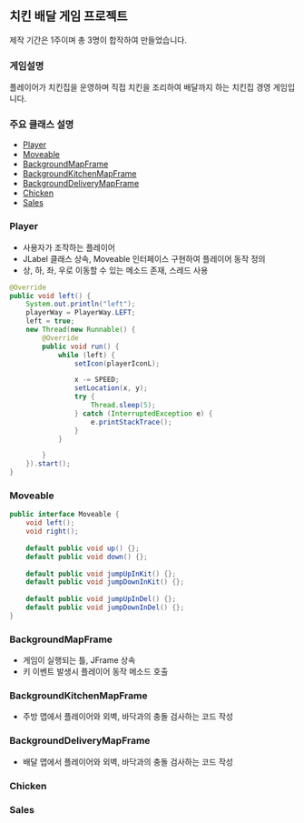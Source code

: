 ## 치킨 배달 게임 프로젝트


제작 기간은 1주이며 총 3명이 합작하여 만들었습니다.




### 게임설명

 플레이어가 치킨집을 운영하며 직접 치킨을 조리하여 배달까지 하는 치킨집 경영 게임입니다.
 
 
 
 
 ### 주요 클래스 설명
 - [Player](#player)
 - [Moveable](#moveable)
 - [BackgroundMapFrame](#backgroundmapframe)
 - [BackgroundKitchenMapFrame](#backgroundkitchenmapframe)
 - [BackgroundDeliveryMapFrame](#backgrounddeliverymapframe)
 - [Chicken](#chicken)
 - [Sales](#sales)



### Player
- 사용자가 조작하는 플레이어
- JLabel 클래스 상속, Moveable 인터페이스 구현하여 플레이어 동작 정의
- 상, 하, 좌, 우로 이동할 수 있는 메소드 존재, 스레드 사용

```java
@Override
public void left() {
	System.out.println("left");
	playerWay = PlayerWay.LEFT;
	left = true;
	new Thread(new Runnable() {
		@Override
		public void run() {
			while (left) {
				setIcon(playerIconL);

				x -= SPEED;
				setLocation(x, y);
				try {
					Thread.sleep(5);
				} catch (InterruptedException e) {
					e.printStackTrace();
				}
			}

		}
	}).start();
}
```


### Moveable

```java
public interface Moveable {
	void left();
	void right();
	
	default public void up() {};
	default public void down() {};
	
	default public void jumpUpInKit() {};
	default public void jumpDownInKit() {};
	
	default public void jumpUpInDel() {};
	default public void jumpDownInDel() {};
}
```

### BackgroundMapFrame
- 게임이 실행되는 틀, JFrame 상속
- 키 이벤트 발생시 플레이어 동작 메소드 호출

### BackgroundKitchenMapFrame
- 주방 맵에서 플레이어와 외벽, 바닥과의 충돌 검사하는 코드 작성

### BackgroundDeliveryMapFrame
- 배달 맵에서 플레이어와 외벽, 바닥과의 충돌 검사하는 코드 작성

### Chicken
 
### Sales
 
 
